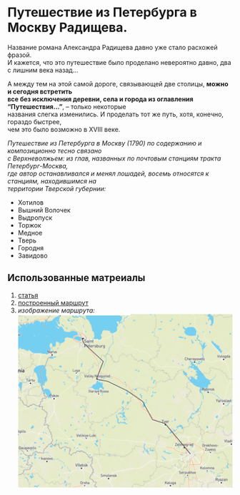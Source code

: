 # Путешествие из Петербурга в Москву Радищева.
Название романа Александра Радищева давно уже стало расхожей фразой.  
И кажется, что это путешествие было проделано невероятно давно, два с лишним века назад…

А между тем на этой самой дороге, связывающей две столицы, **можно и сегодня встретить  
все без исключения деревни, села и города из оглавления “Путешествия…”**, – только некоторые  
названия слегка изменились. И проделать тот же путь, хотя, конечно, гораздо быстрее,  
чем это было возможно в XVIII веке.

*Путешествие из Петербурга в Москву (1790) по содержанию и композиционно тесно связано  
с Верхневолжьем: из глав, названных по почтовым станциям тракта Петербург-Москва,  
где автор останавливался и менял лошадей, восемь относятся к станциям, находившимся на  
территории Тверской губернии:*   
* Хотилов
* Вышний Волочек
* Выдропуск
* Торжок
* Медное
* Тверь
* Городня
* Завидово  

## Использованные матреиалы
1. [статья](https://giper.livejournal.com/383365.html)
2. [построенный маршрут]()
3. *изображение маршрута:*  
![abc](imag.png)

